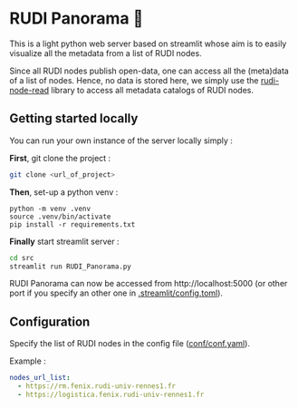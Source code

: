 # RUDI Panorama 🔭

This is a light python web server based on streamlit whose aim is to easily visualize all the metadata from a list of RUDI nodes.

Since all RUDI nodes publish open-data, one can access all the (meta)data of a list of nodes. Hence, no data is stored here, we simply use the [rudi-node-read](https://github.com/OlivierMartineau/rudi-node-read) library to access all metadata catalogs of RUDI nodes.

## Getting started locally

You can run your own instance of the server locally simply :

__First__, git clone the project : 

```bash
git clone <url_of_project>
```

__Then__, set-up a python venv : 

```
python -m venv .venv
source .venv/bin/activate
pip install -r requirements.txt
```

__Finally__ start streamlit server :

```bash
cd src
streamlit run RUDI_Panorama.py
```

RUDI Panorama can now be accessed from http://localhost:5000 (or other port if you specify an other one in [.streamlit/config.toml](rudi-overview/.streamlit/config.toml)).

## Configuration

Specify the list of RUDI nodes in the config file ([conf/conf.yaml](conf/conf.yaml)).

Example :

```yaml
nodes_url_list:
  - https://rm.fenix.rudi-univ-rennes1.fr
  - https://logistica.fenix.rudi-univ-rennes1.fr
```